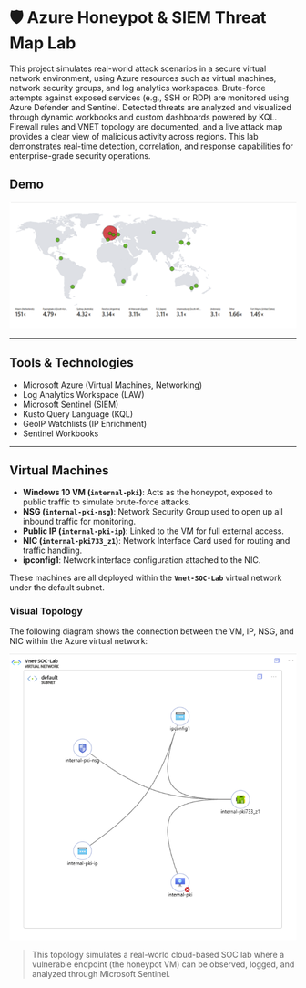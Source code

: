 # 🛡️ Azure Honeypot & SIEM Threat Map Lab

This project simulates real-world attack scenarios in a secure virtual network environment, using Azure resources such as virtual machines, network security groups, and log analytics workspaces. Brute-force attempts against exposed services (e.g., SSH or RDP) are monitored using Azure Defender and Sentinel. Detected threats are analyzed and visualized through dynamic workbooks and custom dashboards powered by KQL. Firewall rules and VNET topology are documented, and a live attack map provides a clear view of malicious activity across regions. This lab demonstrates real-time detection, correlation, and response capabilities for enterprise-grade security operations.

## Demo

![Attack Map](assets/attack-map.png)

---

## Tools & Technologies

- Microsoft Azure (Virtual Machines, Networking)
- Log Analytics Workspace (LAW)
- Microsoft Sentinel (SIEM)
- Kusto Query Language (KQL)
- GeoIP Watchlists (IP Enrichment)
- Sentinel Workbooks 

---

##  Virtual Machines

- **Windows 10 VM (`internal-pki`)**: Acts as the honeypot, exposed to public traffic to simulate brute-force attacks.  
- **NSG (`internal-pki-nsg`)**: Network Security Group used to open up all inbound traffic for monitoring.  
- **Public IP (`internal-pki-ip`)**: Linked to the VM for full external access.  
- **NIC (`internal-pki733_z1`)**: Network Interface Card used for routing and traffic handling.  
- **ipconfig1**: Network interface configuration attached to the NIC.  

These machines are all deployed within the **`Vnet-SOC-Lab`** virtual network under the default subnet.

### Visual Topology

The following diagram shows the connection between the VM, IP, NSG, and NIC within the Azure virtual network:

![VNet Topology](assets/vnet-topology.png)

> This topology simulates a real-world cloud-based SOC lab where a vulnerable endpoint (the honeypot VM) can be observed, logged, and analyzed through Microsoft Sentinel.
